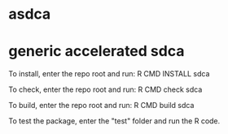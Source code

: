 # asdca
# generic accelerated sdca

To install, enter the repo root and run:
  R CMD INSTALL sdca

To check, enter the repo root and run:
  R CMD check sdca

To build, enter the repo root and run:
  R CMD build sdca

To test the package, enter the "test" folder and run the R code.

